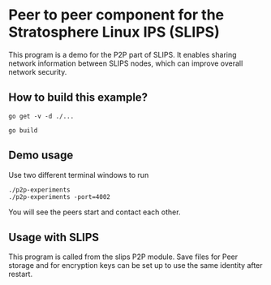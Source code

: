 # Peer to peer component for the Stratosphere Linux IPS (SLIPS)

This program is a demo for the P2P part of SLIPS. It enables sharing network information between SLIPS nodes, which can improve overall network security.

## How to build this example?

```
go get -v -d ./...

go build
```

## Demo usage

Use two different terminal windows to run

```
./p2p-experiments
./p2p-experiments -port=4002
```
You will see the peers start and contact each other.


## Usage with SLIPS

This program is called from the slips P2P module. Save files for Peer storage and for encryption keys can be set up to use the same identity after restart.

